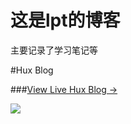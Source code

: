 # 这是lpt的博客
主要记录了学习笔记等



#Hux Blog

###[View Live Hux Blog &rarr;](https://huangxuan.me)

![](http://huangxuan.me/img/blog-desktop.jpg)
